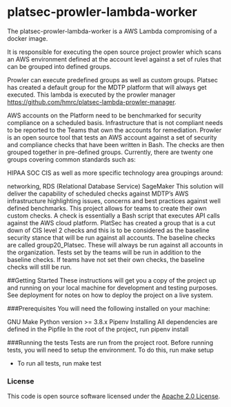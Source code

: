 
# platsec-prowler-lambda-worker

The platsec-prowler-lambda-worker is a AWS Lambda compromising of a 
docker image.

It is responsible for executing the open source project prowler which scans an AWS environment defined at the account level against a set of rules that can be grouped into defined groups.

Prowler can execute predefined groups as well as custom groups. Platsec has created a default 
group for the MDTP platform that will always get executed.  This lambda is executed by the prowler manager 
https://github.com/hmrc/platsec-lambda-prowler-manager.

AWS accounts on the Platform need to be benchmarked for security compliance on a scheduled basis. Infrastructure that is not compliant needs to be reported to the Teams that own the accounts for remediation. Prowler is an open source tool that tests an AWS account against a set of security and compliance checks that have been written in Bash.
The checks are then grouped together in pre-defined groups. Currently, there are twenty one groups covering common standards such as:

HIPAA
SOC
CIS
as well as more specific technology area groupings around:

networking,
RDS (Relational Database Service)
SageMaker
This solution will deliver the capability of scheduled checks against MDTP’s AWS infrastructure highlighting issues, concerns and best practices against well defined benchmarks.
This project allows for teams to create their own custom checks. A check is essentially a Bash script that executes API calls against the AWS cloud platform.
PlatSec has created a group that is a cut down of CIS level 2 checks and this is to be considered as the baseline security stance that will be run against all accounts.
The baseline checks are called group20_Platsec. These will always be run against all accounts in the organization. Tests set by the teams will be run in addition to the baseline checks. If teams have not set their own checks, the baseline checks will still be run.

##Getting Started
These instructions will get you a copy of the project up and running on your local machine for development and testing purposes. See deployment for notes on how to deploy the project on a live system.

###Prerequisites
You will need the following installed on your machine:

GNU Make
Python version >= 3.8.x
Pipenv
Installing
All dependencies are defined in the Pipfile In the root of the project, run pipenv install

###Running the tests
Tests are run from the project root. Before running tests, you will need to setup the environment. To do this, run make setup

* To run all tests, run make test

### License

This code is open source software licensed under the [Apache 2.0 License]("http://www.apache.org/licenses/LICENSE-2.0.html").
